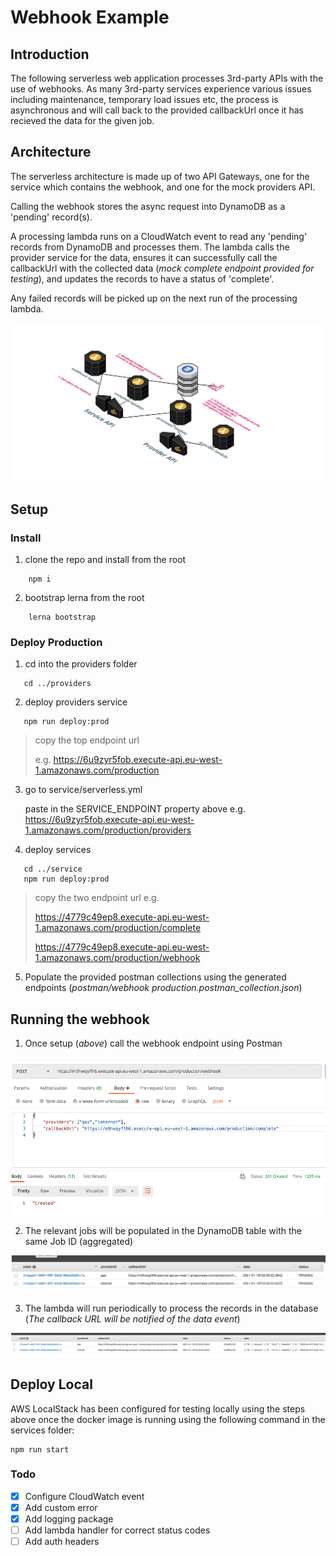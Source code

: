 # Webhook Example

## Introduction

The following serverless web application processes 3rd-party APIs with the use of webhooks. As many 3rd-party services experience various issues including maintenance, temporary load issues etc, the process is asynchronous and will call back to the provided callbackUrl once it has recieved the data for the given job.

## Architecture

The serverless architecture is made up of two API Gateways, one for the service which contains the webhook, and one for the mock providers API.

Calling the webhook stores the async request into DynamoDB as a 'pending' record(s).

A processing lambda runs on a CloudWatch event to read any 'pending' records from DynamoDB and processes them. The lambda calls the provider service for the data, ensures it can successfully call the callbackUrl with the collected data (_mock complete endpoint provided for testing_), and updates the records to have a status of 'complete'.

Any failed records will be picked up on the next run of the processing lambda.

![architecture](docs/images/cloud-architecture.png)

## Setup

### Install

1. clone the repo and install from the root

```
    npm i
```

2. bootstrap lerna from the root

```
    lerna bootstrap
```

### Deploy Production

1. cd into the providers folder

```
   cd ../providers
```

2. deploy providers service

```
   npm run deploy:prod
```

> copy the top endpoint url
>
> e.g. https://6u9zyr5fob.execute-api.eu-west-1.amazonaws.com/production

3. go to service/serverless.yml

   paste in the SERVICE_ENDPOINT property above e.g. https://6u9zyr5fob.execute-api.eu-west-1.amazonaws.com/production/providers

4. deploy services

```
   cd ../service
   npm run deploy:prod
```

> copy the two endpoint url e.g.
>
> https://4779c49ep8.execute-api.eu-west-1.amazonaws.com/production/complete
>
> https://4779c49ep8.execute-api.eu-west-1.amazonaws.com/production/webhook

5. Populate the provided postman collections using the generated endpoints (_postman/webhook production.postman_collection.json_)

## Running the webhook

1. Once setup (_above_) call the webhook endpoint using Postman

![webhook call](docs/images/webhook-call.png)

2. The relevant jobs will be populated in the DynamoDB table with the same Job ID (aggregated)

![pending records](docs/images/pending-records.png)

3. The lambda will run periodically to process the records in the database (_The callback URL will be notified of the data event_)

![complete records](docs/images/complete-records.png)

## Deploy Local

AWS LocalStack has been configured for testing locally using the steps above once the docker image is running using the following command in the services folder:

```
npm run start
```

### Todo

- [x] Configure CloudWatch event
- [x] Add custom error
- [x] Add logging package
- [ ] Add lambda handler for correct status codes
- [ ] Add auth headers
